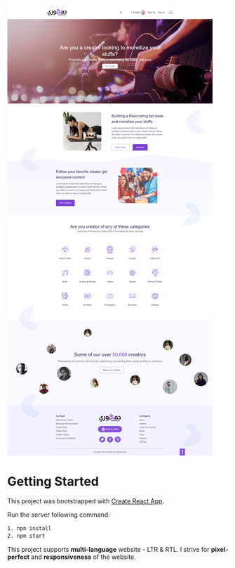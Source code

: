 ![alt text](https://github.com/7axiomsOfEuclid/Creator-s-website---React.js/blob/main/creators.png)

# Getting Started

This project was bootstrapped with [Create React App](https://github.com/facebook/create-react-app).

Run the server following command:
```bash
1. npm install
2. npm start
```

This project supports <strong>multi-language</strong> website - LTR & RTL. I strive for <strong>pixel-perfect</strong> and <strong>responsiveness</strong> of the website. 
